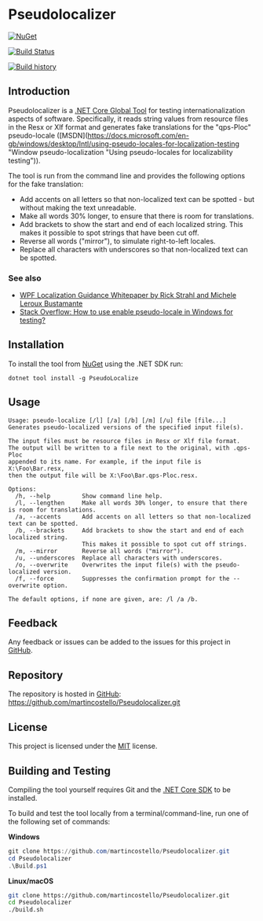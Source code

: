 # Pseudolocalizer

[![NuGet](https://buildstats.info/nuget/PseudoLocalize?includePreReleases=false)](https://www.nuget.org/packages/PseudoLocalize "Download PseudoLocalize from NuGet")

[![Build Status](https://dev.azure.com/martincostello/Pseudolocalizer/_apis/build/status/CI)](https://dev.azure.com/martincostello/Pseudolocalizer/_build/latest?definitionId=72)

[![Build history](https://buildstats.info/azurepipelines/chart/martincostello/Pseudolocalizer/72?branch=master&includeBuildsFromPullRequest=false)](https://dev.azure.com/martincostello/Pseudolocalizer/_build?definitionId=72)

## Introduction

Pseudolocalizer is a [.NET Core Global Tool](https://docs.microsoft.com/en-us/dotnet/core/tools/global-tools ".NET Core Global Tools overview") for testing internationalization aspects of software. Specifically, it reads string values from resource files in the Resx or Xlf format and generates fake translations for the "qps-Ploc" pseudo-locale ([MSDN](https://docs.microsoft.com/en-gb/windows/desktop/Intl/using-pseudo-locales-for-localization-testing "Window pseudo-localization "Using pseudo-locales for localizability testing")).

The tool is run from the command line and provides the following options for the fake translation:

  * Add accents on all letters so that non-localized text can be spotted - but without making the text unreadable.
  * Make all words 30% longer, to ensure that there is room for translations.
  * Add brackets to show the start and end of each localized string.
  This makes it possible to spot strings that have been cut off.
  * Reverse all words ("mirror"), to simulate right-to-left locales.
  * Replace all characters with underscores so that non-localized text can be spotted.

### See also
  * [WPF Localization Guidance Whitepaper by Rick Strahl and Michele Leroux Bustamante](https://archive.codeplex.com/?p=wpflocalization "WPF Localization Guidance")
  * [Stack Overflow: How to use enable pseudo-locale in Windows for testing?](https://stackoverflow.com/questions/7042920/how-to-use-enable-pseudo-locale-in-windows-for-testing/ "How to use enable pseudo-locale in Windows for testing?")

## Installation

To install the tool from [NuGet](https://www.nuget.org/packages/MartinCostello.Logging.XUnit/ "MartinCostello.Logging.XUnit on NuGet.org") using the .NET SDK run:

```
dotnet tool install -g PseudoLocalize
```

## Usage

```
Usage: pseudo-localize [/l] [/a] [/b] [/m] [/u] file [file...]
Generates pseudo-localized versions of the specified input file(s).

The input files must be resource files in Resx or Xlf file format.
The output will be written to a file next to the original, with .qps-Ploc
appended to its name. For example, if the input file is X:\Foo\Bar.resx,
then the output file will be X:\Foo\Bar.qps-Ploc.resx.

Options:
  /h, --help         Show command line help.
  /l, --lengthen     Make all words 30% longer, to ensure that there is room for translations.
  /a, --accents      Add accents on all letters so that non-localized text can be spotted.
  /b, --brackets     Add brackets to show the start and end of each localized string.
                     This makes it possible to spot cut off strings.
  /m, --mirror       Reverse all words ("mirror").
  /u, --underscores  Replace all characters with underscores.
  /o, --overwrite    Overwrites the input file(s) with the pseudo-localized version.
  /f, --force        Suppresses the confirmation prompt for the --overwrite option.

The default options, if none are given, are: /l /a /b.
```

## Feedback

Any feedback or issues can be added to the issues for this project in [GitHub](https://github.com/martincostello/Pseudolocalizer/issues "Issues for this project on GitHub.com").

## Repository

The repository is hosted in [GitHub](https://github.com/martincostello/Pseudolocalizer "This project on GitHub.com"): https://github.com/martincostello/Pseudolocalizer.git

## License

This project is licensed under the [MIT](https://github.com/martincostello/Pseudolocalizer/blob/master/LICENSE "The MIT license") license.

## Building and Testing

Compiling the tool yourself requires Git and the [.NET Core SDK](https://www.microsoft.com/net/download/core "Download the .NET Core SDK") to be installed.

To build and test the tool locally from a terminal/command-line, run one of the following set of commands:

**Windows**

```powershell
git clone https://github.com/martincostello/Pseudolocalizer.git
cd Pseudolocalizer
.\Build.ps1
```

**Linux/macOS**

```sh
git clone https://github.com/martincostello/Pseudolocalizer.git
cd Pseudolocalizer
./build.sh
```
